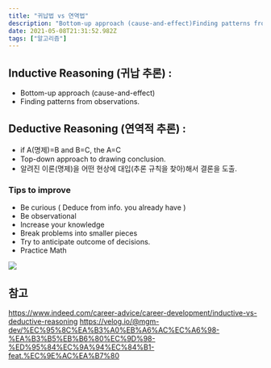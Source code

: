 ```yaml
---
title: "귀납법 vs 연역법"
description: "Bottom-up approach (cause-and-effect)Finding patterns from observations.if A=B and B=C, the A=CTop-down approach to drawing conclusion.알려진 이론(명제)을 어떤 "
date: 2021-05-08T21:31:52.982Z
tags: ["알고리즘"]
---
```

## Inductive Reasoning (귀납 추론) : 
- Bottom-up approach (cause-and-effect)
- Finding patterns from observations.

## Deductive Reasoning (연역적 추론) :
- if A(명제)=B and B=C, the A=C
- Top-down approach to drawing conclusion.
- 알려진 이론(명제)을 어떤 현상에 대입(추론 규칙을 찾아)해서 결론을 도출.

### Tips to improve
- Be curious ( Deduce from info. you already have )
- Be observational
- Increase your knowledge
- Break problems into smaller pieces
- Try to anticipate outcome of decisions. 
- Practice Math


![](/images/aadfd535-2f42-4de9-9260-c968404834b6-image.png)









## 참고
https://www.indeed.com/career-advice/career-development/inductive-vs-deductive-reasoning
https://velog.io/@mgm-dev/%EC%95%8C%EA%B3%A0%EB%A6%AC%EC%A6%98-%EA%B3%B5%EB%B6%80%EC%9D%98-%ED%95%84%EC%9A%94%EC%84%B1-feat.%EC%9E%AC%EA%B7%80